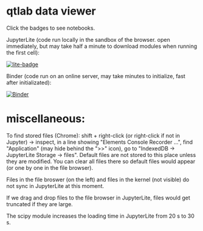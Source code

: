 # qtlab data viewer

Click the badges to see notebooks.

JupyterLite (code run locally in the sandbox of the browser. open immediately, but may take half a minute to download modules when running the first cell):

[![lite-badge](https://jupyterlite.rtfd.io/en/latest/_static/badge.svg)](https://cover-me.github.io/qtview/lab?path=Example+interactive+plot.ipynb)

Binder (code run on an online server, may take minutes to initialize, fast after initializated):

[![Binder](https://mybinder.org/badge_logo.svg)](https://mybinder.org/v2/gh/cover-me/qtview/main?labpath=content%2FExample%20interactive%20plot.ipynb)


# miscellaneous:

To find stored files (Chrome): shift + right-click (or right-click if not in Jupyter) -> inspect, in a line showing "Elements Console Recorder ...", find "Application" (may hide behind the ">>" icon), go to "IndexedDB -> JupyterLite Storage -> files". Default files are not stored to this place unless they are modified. You can clear all files there so default files would appear (or one by one in the file browser).

Files in the file broswer (on the left) and files in the kernel (not visible) do not sync in JupyterLite at this moment.

If we drag and drop files to the file browser in JupyterLite, files would get truncated if they are large.

The scipy module increases the loading time in JupyterLite from 20 s to 30 s.

